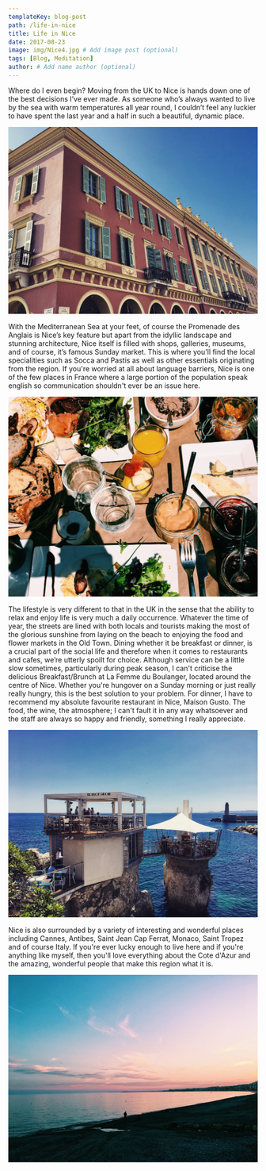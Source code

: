 ```yaml
---
templateKey: blog-post
path: /life-in-nice
title: Life in Nice
date: 2017-08-23
image: img/Nice4.jpg # Add image post (optional)
tags: [Blog, Meditation]
author: # Add name author (optional)
---
```

Where do I even begin? Moving from the UK to Nice is hands down one of the best decisions I’ve ever made. As someone who’s always wanted to live by the sea with warm temperatures all year round, I couldn’t feel any luckier to have spent the last year and a half in such a beautiful, dynamic place.

![Yosh Ginsu](img/Nice.jpg)

With the Mediterranean Sea at your feet, of course the Promenade des Anglais is Nice’s key feature but apart from the idyllic landscape and stunning architecture, Nice itself is filled with shops, galleries, museums, and of course, it’s famous Sunday market. This is where you'll find the local specialities such as Socca and Pastis as well as other essentials originating from the region. If you're worried at all about language barriers, Nice is one of the few places in France where a large portion of the population speak english so communication shouldn't ever be an issue here.

![Yosh Ginsu](img/Lafemme2.jpg)

The lifestyle is very different to that in the UK in the sense that the ability to relax and enjoy life is very much a daily occurrence. Whatever the time of year, the streets are lined with both locals and tourists making the most of the glorious sunshine from laying on the beach to  enjoying the food and flower markets in the Old Town. Dining whether it be breakfast or dinner, is a crucial part of the social life and therefore when it comes to restaurants and cafes, we’re utterly spoilt for choice. Although service can be a little slow sometimes, particularly during peak season, I can't criticise the delicious Breakfast/Brunch at La Femme du Boulanger, located around the centre of Nice. Whether you're hungover on a Sunday morning or just really really hungry, this is the best solution to your problem. For dinner, I have to recommend my absolute favourite restaurant in Nice, Maison Gusto. The food, the wine, the atmosphere; I can't fault it in any way whatsoever and the staff are always so happy and friendly, something I really appreciate.

![Yosh Ginsu](img/Plongeoir.jpg)

Nice is also surrounded by a variety of interesting and wonderful places including Cannes, Antibes, Saint Jean Cap Ferrat, Monaco, Saint Tropez and of course Italy. If you're ever lucky enough to live here and if you're anything like myself, then you'll love everything about the Cote d'Azur and the amazing, wonderful people that make this region what it is.

![Yosh Ginsu](img/NiceSunset2.jpg)
